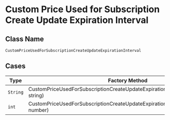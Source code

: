 
# Custom Price Used for Subscription Create Update Expiration Interval

## Class Name

`CustomPriceUsedForSubscriptionCreateUpdateExpirationInterval`

## Cases

| Type | Factory Method |
|  --- | --- |
| `String` | CustomPriceUsedForSubscriptionCreateUpdateExpirationInterval.fromString(String string) |
| `int` | CustomPriceUsedForSubscriptionCreateUpdateExpirationInterval.fromNumber(int number) |

